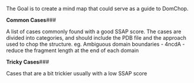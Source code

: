 The Goal is to create a mind map that could serve as a guide to DomChop.

**Common Cases**###

A list of cases commonly found with a good SSAP score.
The cases are divided into categories, and should include the PDB file and the approach used to chop the structure.
eg. Ambiguous domain boundaries - 4ncdA - reduce the fragment length at the end of each domain

**Tricky Cases**###

Cases that are a bit trickier usually with a low SSAP score

